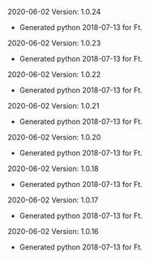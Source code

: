 2020-06-02 Version: 1.0.24
- Generated python 2018-07-13 for Ft.

2020-06-02 Version: 1.0.23
- Generated python 2018-07-13 for Ft.

2020-06-02 Version: 1.0.22
- Generated python 2018-07-13 for Ft.

2020-06-02 Version: 1.0.21
- Generated python 2018-07-13 for Ft.

2020-06-02 Version: 1.0.20
- Generated python 2018-07-13 for Ft.

2020-06-02 Version: 1.0.18
- Generated python 2018-07-13 for Ft.

2020-06-02 Version: 1.0.17
- Generated python 2018-07-13 for Ft.

2020-06-02 Version: 1.0.16
- Generated python 2018-07-13 for Ft.

